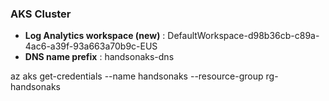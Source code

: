 ### AKS Cluster
- **Log Analytics workspace (new)** : DefaultWorkspace-d98b36cb-c89a-4ac6-a39f-93a663a70b9c-EUS
- **DNS name prefix** : handsonaks-dns


az aks get-credentials --name handsonaks --resource-group rg-handsonaks
